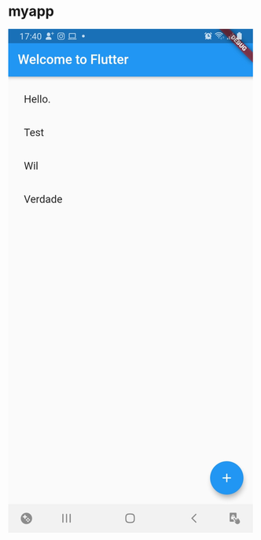 # myapp

![alt text](https://github.com/wiltonnunnes/myapp/blob/main/screenshots/Screenshot_1.jpg?raw=true)
